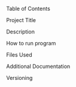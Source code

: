 Table of Contents

Project Title

Description

How to run program

Files Used

Additional Documentation 

Versioning

